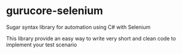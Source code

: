 # gurucore-selenium
Sugar syntax library for automation using C# with Selenium

This library provide an easy way to write very short and clean code to implement your test scenario

